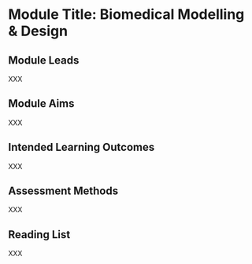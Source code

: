 # Module Title: Biomedical Modelling & Design

## Module Leads

XXX

## Module Aims

XXX

## Intended Learning Outcomes

XXX

## Assessment Methods

XXX

## Reading List

XXX
